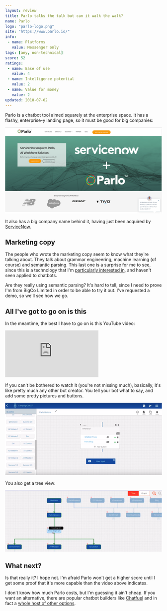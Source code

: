 ```yaml
---
layout: review
title: Parlo talks the talk but can it walk the walk?
name: Parlo
logo: "parlo-logo.png"
site: "https://www.parlo.io/"
info:
 - name: Platforms
   value: Messenger only
tags: [any, non-technical]
score: 52
ratings:
 - name: Ease of use
   value: 4
 - name: Intelligence potential
   value: 2
 - name: Value for money
   value: 2
updated: 2018-07-02
---
```


Parlo is a chatbot tool aimed squarely at the enterprise space. It has
a flashy, enterprise-y landing page, so it must be good for big companies:

<img src="/img/parlo-landing.png" class="img-fluid my-5">

It also has a big company name behind it, having just been acquired by
[ServiceNow](https://www.servicenow.com/).

Marketing copy
--------------

The people who wrote the marketing copy seem to know what they're
talking about. They talk about grammar engineering, machine learning
(of course) and semantic parsing. This last one is a surprise for me
to see, since this is a technology that I'm
[particularly interested in](https://hackernoon.com/three-ai-technologies-that-could-make-chatbots-intelligent-10f8c6e8b4b0),
and haven't seen applied to chatbots.

Are they really using semantic parsing? It's hard to tell, since I
need to prove I'm from BigCo Limited in order to be able to try it
out. I've requested a demo, so we'll see how we go.

All I've got to go on is this
-----------------------------

In the meantime, the best I have to go on is this YouTube video:

<div class="embed-responsive embed-responsive-16by9 my-5">
<iframe class="embed-responsive-item"
src="https://www.youtube.com/embed/C5x-mDLrjk0" frameborder="0"
allow="autoplay; encrypted-media" allowfullscreen></iframe>
</div>


If you can't be bothered to watch it (you're not missing much),
basically, it's like pretty much any other bot creator. You tell your
bot what to say, and add some pretty pictures and buttons.

<img src="/img/parlo-screenshot.png" class="img-fluid my-5">

You also get a tree view:

<img src="/img/parlo-tree-view.png" class="img-fluid my-5">

What next?
----------

Is that really it? I hope not. I'm afraid Parlo won't get a higher
score until I get some proof that it's more capable than the video
above indicates.

I don't know how much Parlo costs, but I'm guessing it ain't cheap. If
you want an alternative, there are popular chatbot builders like
[Chatfuel](/reviews/chatfuel.md) and in fact a
[whole host of other options](/non-technical.md).
